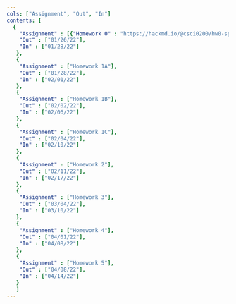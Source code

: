 ```yaml
---
cols: ["Assignment", "Out", "In"]
contents: [
  {
    "Assignment" : [{"Homework 0" : "https://hackmd.io/@csci0200/hw0-spr22"}],
    "Out" : ["01/26/22"],
    "In" : ["01/28/22"]
   },
   {
    "Assignment" : ["Homework 1A"],
    "Out" : ["01/28/22"],
    "In" : ["02/01/22"]
   },
   {
    "Assignment" : ["Homework 1B"],
    "Out" : ["02/02/22"],
    "In" : ["02/06/22"]
   },
   {
    "Assignment" : ["Homework 1C"],
    "Out" : ["02/04/22"],
    "In" : ["02/10/22"]
   },
   {
    "Assignment" : ["Homework 2"],
    "Out" : ["02/11/22"],
    "In" : ["02/17/22"]
   },
   {
    "Assignment" : ["Homework 3"],
    "Out" : ["03/04/22"],
    "In" : ["03/10/22"]
   },
   {
    "Assignment" : ["Homework 4"],
    "Out" : ["04/01/22"],
    "In" : ["04/08/22"]
   },
   {
    "Assignment" : ["Homework 5"],
    "Out" : ["04/08/22"],
    "In" : ["04/14/22"]
   }
   ]
---
```

